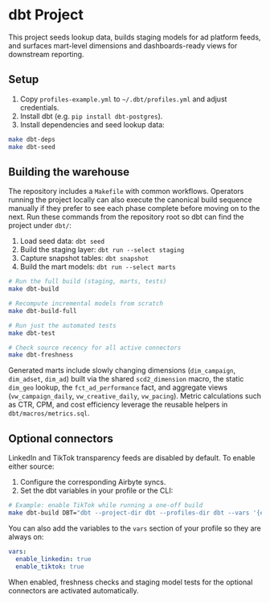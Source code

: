 # dbt Project

This project seeds lookup data, builds staging models for ad platform feeds, and surfaces mart-level dimensions and dashboards-ready views for downstream reporting.

## Setup

1. Copy `profiles-example.yml` to `~/.dbt/profiles.yml` and adjust credentials.
2. Install dbt (e.g. `pip install dbt-postgres`).
3. Install dependencies and seed lookup data:

```bash
make dbt-deps
make dbt-seed
```

## Building the warehouse

The repository includes a `Makefile` with common workflows. Operators running
the project locally can also execute the canonical build sequence manually if
they prefer to see each phase complete before moving on to the next. Run these
commands from the repository root so dbt can find the project under `dbt/`:

1. Load seed data: `dbt seed`
2. Build the staging layer: `dbt run --select staging`
3. Capture snapshot tables: `dbt snapshot`
4. Build the mart models: `dbt run --select marts`

```bash
# Run the full build (staging, marts, tests)
make dbt-build

# Recompute incremental models from scratch
make dbt-build-full

# Run just the automated tests
make dbt-test

# Check source recency for all active connectors
make dbt-freshness
```

Generated marts include slowly changing dimensions (`dim_campaign`, `dim_adset`, `dim_ad`) built via the shared `scd2_dimension` macro, the static `dim_geo` lookup, the `fct_ad_performance` fact, and aggregate views (`vw_campaign_daily`, `vw_creative_daily`, `vw_pacing`). Metric calculations such as CTR, CPM, and cost efficiency leverage the reusable helpers in `dbt/macros/metrics.sql`.

## Optional connectors

LinkedIn and TikTok transparency feeds are disabled by default. To enable either source:

1. Configure the corresponding Airbyte syncs.
2. Set the dbt variables in your profile or the CLI:

```bash
# Example: enable TikTok while running a one-off build
make dbt-build DBT="dbt --project-dir dbt --profiles-dir dbt --vars '{enable_tiktok: true}'"
```

You can also add the variables to the `vars` section of your profile so they are always on:

```yaml
vars:
  enable_linkedin: true
  enable_tiktok: true
```

When enabled, freshness checks and staging model tests for the optional connectors are activated automatically.
